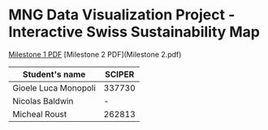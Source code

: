 # MNG Data Visualization Project - Interactive Swiss Sustainability Map

[Milestone 1 PDF](Milestone1_DATAVIS.pdf)
[Milestone 2 PDF](Milestone 2.pdf)

| Student's name  | SCIPER |
|-----------------|--------|
| Gioele Luca Monopoli | 337730 |
| Nicolas Baldwin | - |
| Micheal Roust  | 262813 |
